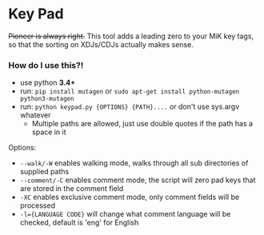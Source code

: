 # Key Pad

~~Pioneer is always right.~~
This tool adds a leading zero to your MiK key tags, so that the sorting on XDJs/CDJs actually makes sense.


### How do I use this?!
- use python **3.4+**
- run: `pip install mutagen` or `sudo apt-get install python-mutagen python3-mutagen`
- run: `python keypad.py {OPTIONS} {PATH}....` or don't use sys.argv whatever
    - Multiple paths are allowed, just use double quotes if the path has a space in it

Options:

- `--walk/-W` enables walking mode, walks through all sub directories of supplied paths
- `--comment/-C` enables comment mode, the script will zero pad keys that are stored in the comment field
- `-XC` enables exclusive comment mode, only comment fields will be processed
- `-l={LANGUAGE CODE}` will change what comment language will be checked, default is 'eng' for English